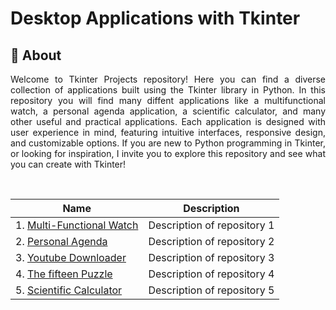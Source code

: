 # Desktop Applications with Tkinter
## 📄 About 

<p align = 'justify'>
Welcome to Tkinter Projects repository! Here you can find a diverse collection of applications built using the Tkinter library in Python. In this repository you will find many diffent applications like a multifunctional watch, a personal agenda application, a scientific calculator, and many other useful and practical applications. Each application is designed with user experience in mind, featuring intuitive interfaces, responsive design, and customizable options. If you are new to Python programming in Tkinter, or looking for inspiration, I invite you to explore this repository and see what you can create with Tkinter!
</p>

<br>

<div align='center'>
<table>
		<thead>
			<tr>
				<th>Name</th>
				<th>Description</th>
			</tr>
		</thead>
		<tbody>
			<tr>
				<td>1.
          <a href="https://github.com/saulTejeda117/Tkinter-Projects/tree/main/projects/Multi-Fuctional-Watch">
            Multi-Functional Watch
          </a>
        </td>
				<td>
          Description of repository 1
        </td>
			</tr>
			<tr>
				<td>2.
          <a href="https://github.com/saulTejeda117/Tkinter-Projects/tree/main/projects/Personal-Agenda">
            Personal Agenda
          </a>
        </td>
				<td>Description of repository 2</td>
			</tr>
			<tr>
				<td>3.
          <a href="https://github.com/saulTejeda117/Tkinter-Projects/tree/main/projects/YouTube-Downloader-main">
            Youtube Downloader
          </a>
        </td>
				<td>Description of repository 3</td>
			</tr>
			<!-- Add more rows as needed -->
      <tr>
				<td>4.
          <a href="https://github.com/saulTejeda117/Tkinter-Projects/tree/main/projects/Numeric-Puzzle">
            The fifteen Puzzle
          </a>
        </td>
				<td>Description of repository 4</td>
			</tr>
      <tr>
				<td>5.
          <a href="https://github.com/saulTejeda117/Tkinter-Projects/tree/main/projects/Scientific-Calculator">
            Scientific Calculator
          </a>
        </td>
				<td>Description of repository 5</td>
			</tr>
		</tbody>
	</table>
 </div>

